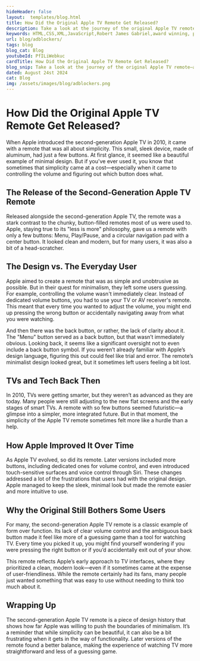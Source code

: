```yaml
---
hideHeader: false
layout:  templates/blog.html
title: How Did the Original Apple TV Remote Get Released?
description: Take a look at the journey of the original Apple TV remote—a device that’s as beautiful as it is puzzling. We’ll dive into its minimalist design, why the lack of a clear back button made things tricky, and how Apple improved it over time. It’s a story of how a simple remote could be both a design triumph and a bit of a guessing game.
keywords: HTML,CSS,XML,JavaScript,Robert James Gabriel,award winning, php , experienced,Galen, angular, HTML, HTML5, JavaScript, Node, PHP and SQL developer,golang,web design
url: blog/adblockers/
tags: blog
blog_cat: Blog
youtubeId: PfILiWebkuc
cardTitle: How Did the Original Apple TV Remote Get Released?
blog_snip: Take a look at the journey of the original Apple TV remote—a device that’s as beautiful as it is puzzling. We’ll dive into its minimalist design, why the lack of a clear back button made things tricky, and how Apple improved it over time. 
dated: August 24st 2024
cat: Blog
img: /assets/images/blog/adblockers.png
---
```




# How Did the Original Apple TV Remote Get Released?

When Apple introduced the second-generation Apple TV in 2010, it came with a remote that was all about simplicity. This small, sleek device, made of aluminum, had just a few buttons. At first glance, it seemed like a beautiful example of minimal design. But if you've ever used it, you know that sometimes that simplicity came at a cost—especially when it came to controlling the volume and figuring out which button does what.

## The Release of the Second-Generation Apple TV Remote

Released alongside the second-generation Apple TV, the remote was a stark contrast to the chunky, button-filled remotes most of us were used to. Apple, staying true to its "less is more" philosophy, gave us a remote with only a few buttons: Menu, Play/Pause, and a circular navigation pad with a center button. It looked clean and modern, but for many users, it was also a bit of a head-scratcher.

## The Design vs. The Everyday User

Apple aimed to create a remote that was as simple and unobtrusive as possible. But in their quest for minimalism, they left some users guessing. For example, controlling the volume wasn't immediately clear. Instead of dedicated volume buttons, you had to use your TV or AV receiver's remote. This meant that every time you wanted to adjust the volume, you might end up pressing the wrong button or accidentally navigating away from what you were watching.

And then there was the back button, or rather, the lack of clarity about it. The "Menu" button served as a back button, but that wasn’t immediately obvious. Looking back, it seems like a significant oversight not to even include a back button symbol. If you weren’t already familiar with Apple’s design language, figuring this out could feel like trial and error. The remote’s minimalist design looked great, but it sometimes left users feeling a bit lost.

## TVs and Tech Back Then

In 2010, TVs were getting smarter, but they weren’t as advanced as they are today. Many people were still adjusting to the new flat screens and the early stages of smart TVs. A remote with so few buttons seemed futuristic—a glimpse into a simpler, more integrated future. But in that moment, the simplicity of the Apple TV remote sometimes felt more like a hurdle than a help.

## How Apple Improved It Over Time

As Apple TV evolved, so did its remote. Later versions included more buttons, including dedicated ones for volume control, and even introduced touch-sensitive surfaces and voice control through Siri. These changes addressed a lot of the frustrations that users had with the original design. Apple managed to keep the sleek, minimal look but made the remote easier and more intuitive to use.

## Why the Original Still Bothers Some Users

For many, the second-generation Apple TV remote is a classic example of form over function. Its lack of clear volume control and the ambiguous back button made it feel like more of a guessing game than a tool for watching TV. Every time you picked it up, you might find yourself wondering if you were pressing the right button or if you’d accidentally exit out of your show.

This remote reflects Apple’s early approach to TV interfaces, where they prioritized a clean, modern look—even if it sometimes came at the expense of user-friendliness. While the remote certainly had its fans, many people just wanted something that was easy to use without needing to think too much about it.

## Wrapping Up

The second-generation Apple TV remote is a piece of design history that shows how far Apple was willing to push the boundaries of minimalism. It’s a reminder that while simplicity can be beautiful, it can also be a bit frustrating when it gets in the way of functionality. Later versions of the remote found a better balance, making the experience of watching TV more straightforward and less of a guessing game.
